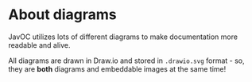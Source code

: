 # About diagrams
JavOC utilizes lots of different diagrams to make documentation more readable and alive.

All diagrams are drawn in Draw.io and stored in `.drawio.svg` format - so, they are **both** diagrams and embeddable images at the same time!